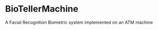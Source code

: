 BioTellerMachine
================
A Facial Recognition Biometric system implemented on an ATM machine
